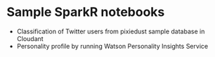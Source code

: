 
# Sample SparkR notebooks

- Classification of Twitter users from pixiedust sample database in Cloudant
- Personality profile by running Watson Personality Insights Service

